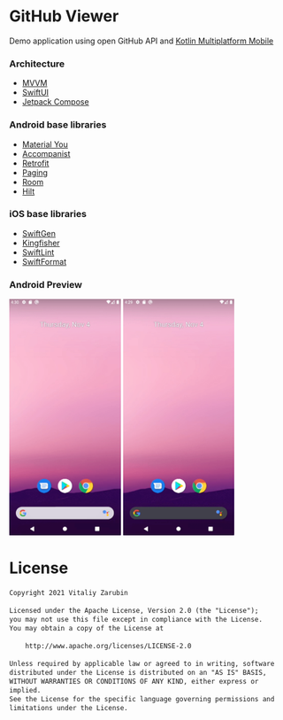GitHub Viewer
===================

Demo application using open GitHub API and [Kotlin Multiplatform Mobile](https://kotlinlang.org/docs/mobile/home.html)

### Architecture

* [MVVM](https://en.wikipedia.org/wiki/Model%E2%80%93view%E2%80%93viewmodel)
* [SwiftUI](https://developer.apple.com/xcode/swiftui/)
* [Jetpack Compose](https://developer.android.com/jetpack/compose)

### Android base libraries

* [Material You](https://m3.material.io/)
* [Accompanist](https://google.github.io/accompanist/)
* [Retrofit](https://square.github.io/retrofit/)
* [Paging](https://developer.android.com/jetpack/androidx/releases/paging)
* [Room](https://developer.android.com/training/data-storage/room)
* [Hilt](https://dagger.dev/hilt/)

### iOS base libraries

* [SwiftGen](https://github.com/SwiftGen/SwiftGen)
* [Kingfisher](https://github.com/onevcat/Kingfisher)
* [SwiftLint](https://github.com/realm/SwiftLint)
* [SwiftFormat](https://github.com/nicklockwood/SwiftFormat)

### Android Preview
<p>
<img src="data/Screen_Recording_2021-11-04_1.gif" width="40%"/>
<img src="data/Screen_Recording_2021-11-04_2.gif" width="40%"/>
</p>

# License

```
Copyright 2021 Vitaliy Zarubin

Licensed under the Apache License, Version 2.0 (the "License");
you may not use this file except in compliance with the License.
You may obtain a copy of the License at

    http://www.apache.org/licenses/LICENSE-2.0

Unless required by applicable law or agreed to in writing, software
distributed under the License is distributed on an "AS IS" BASIS,
WITHOUT WARRANTIES OR CONDITIONS OF ANY KIND, either express or implied.
See the License for the specific language governing permissions and
limitations under the License.
```